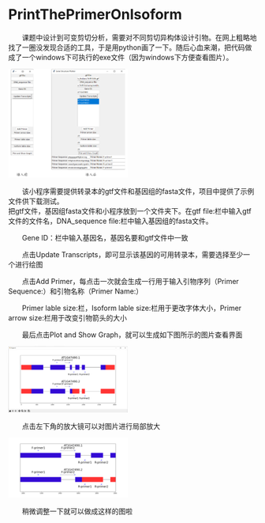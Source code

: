 # PrintThePrimerOnIsoform
<p style="text-indent: 2em;">课题中设计到可变剪切分析，需要对不同剪切异构体设计引物。在网上粗略地找了一圈没发现合适的工具，于是用python画了一下。随后心血来潮，把代码做成了一个windows下可执行的exe文件（因为windows下方便查看图片）。</p>
<div align="left"><img src="figure/Figure2.png" width="48%" ></div>
<p style="text-indent: 2em;">该小程序需要提供转录本的gtf文件和基因组的fasta文件，项目中提供了示例文件供下载测试。<br>
把gtf文件，基因组fasta文件和小程序放到一个文件夹下。在gtf file:栏中输入gtf文件的文件名，DNA_sequence file:栏中输入基因组的fasta文件。<br></p>
<p style="text-indent: 2em;">Gene ID：栏中输入基因名，基因名要和gtf文件中一致<br></p>
<p style="text-indent: 2em;">点击Update Transcripts，即可显示该基因的可用转录本，需要选择至少一个进行绘图<br></p>
<p style="text-indent: 2em;">点击Add Primer，每点击一次就会生成一行用于输入引物序列（Primer Sequence:）和引物名称（Primer Name:）<br></p>
<p style="text-indent: 2em;">Primer lable size:栏，Isoform lable size:栏用于更改字体大小，Primer arrow size:栏用于改变引物箭头的大小<br></p>
<p style="text-indent: 2em;">最后点击Plot and Show Graph，就可以生成如下图所示的图片查看界面<br></p>
<div align="left"><img src="figure/Figure_3.png" width="48%"></div>
<p style="text-indent: 2em;">点击左下角的放大镜可以对图片进行局部放大</p>
<div align="left"><img src="figure/Figure_1.png" width="48%"></div>
<p style="text-indent: 2em;">稍微调整一下就可以做成这样的图啦</p>
